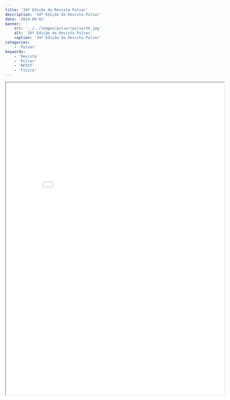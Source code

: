 ```yaml
---
title: '34ª Edição da Revista Pulsar'
description: '34ª Edição da Revista Pulsar'
date: '2014-09-01'
banner:
    src: '../../images/pulsar/pulsar34.jpg'
    alt: '34ª Edição da Revista Pulsar'
    caption: '34ª Edição da Revista Pulsar'
categories:
    - 'Pulsar'
keywords:
    - 'Revista'
    - 'Pulsar'
    - 'NFIST'
    - 'Física'
---
```


<iframe width="700" height="1000" src="../../pulsar/pulsar34.pdf"></iframe>
